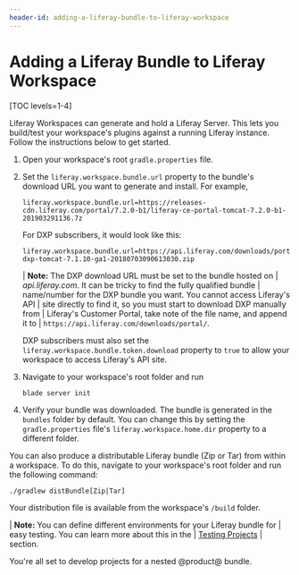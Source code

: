 ```yaml
---
header-id: adding-a-liferay-bundle-to-liferay-workspace
---
```


# Adding a Liferay Bundle to Liferay Workspace

[TOC levels=1-4]

Liferay Workspaces can generate and hold a Liferay Server. This lets you
build/test your workspace's plugins against a running Liferay instance. Follow
the instructions below to get started.

1.  Open your workspace's root `gradle.properties` file.

2.  Set the `liferay.workspace.bundle.url` property to the bundle's download URL
    you want to generate and install. For example,

    ```properties
    liferay.workspace.bundle.url=https://releases-cdn.liferay.com/portal/7.2.0-b1/liferay-ce-portal-tomcat-7.2.0-b1-201903291136.7z
    ```

    For DXP subscribers, it would look like this:

    ```properties
    liferay.workspace.bundle.url=https://api.liferay.com/downloads/portal/7.1.10/liferay-dxp-tomcat-7.1.10-ga1-20180703090613030.zip
    ```

    | **Note:** The DXP download URL must be set to the bundle hosted on
    | *api.liferay.com*. It can be tricky to find the fully qualified bundle
    | name/number for the DXP bundle you want. You cannot access Liferay's API
    | site directly to find it, so you must start to download DXP manually from
    | Liferay's Customer Portal, take note of the file name, and append it to
    | `https://api.liferay.com/downloads/portal/`.

    DXP subscribers must also set the `liferay.workspace.bundle.token.download`
    property to `true` to allow your workspace to access Liferay's API site.

3.  Navigate to your workspace's root folder and run

    ```bash
    blade server init
    ```

4.  Verify your bundle was downloaded. The bundle is generated in the `bundles`
    folder by default. You can change this by setting the `gradle.properties`
    file's `liferay.workspace.home.dir` property to a different folder. 

You can also produce a distributable Liferay bundle (Zip or Tar) from within a
workspace. To do this, navigate to your workspace's root folder and run the
following command:

    ./gradlew distBundle[Zip|Tar]

Your distribution file is available from the workspace's `/build` folder.

| **Note:** You can define different environments for your Liferay bundle for
| easy testing. You can learn more about this in the
| [Testing Projects](/docs/7-2/reference/-/knowledge_base/r/liferay-workspace#testing-projects)
| section.

You're all set to develop projects for a nested @product@ bundle.
